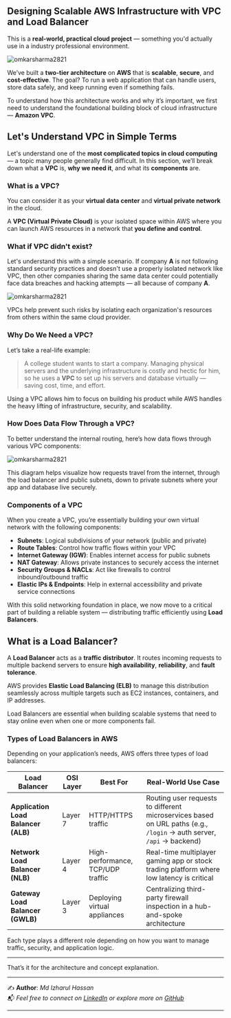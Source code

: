 ## Designing Scalable AWS Infrastructure with VPC and Load Balancer

This is a **real-world, practical cloud project** — something you'd actually use in a industry professional environment.

![omkarsharma2821](https://dev-to-uploads.s3.amazonaws.com/uploads/articles/t9jjfekg5q2l293f8opf.png)

We’ve built a **two-tier architecture** on **AWS** that is **scalable**, **secure**, and **cost-effective**. The goal? To run a web application that can handle users, store data safely, and keep running even if something fails.

To understand how this architecture works and why it’s important, we first need to understand the foundational building block of cloud infrastructure — **Amazon VPC**.



## Let's Understand VPC in Simple Terms

Let's understand one of the **most complicated topics in cloud computing** — a topic many people generally find difficult. In this section, we’ll break down what a **VPC** is, **why we need it**, and what its **components** are.


### What is a VPC?

You can consider it as your **virtual data center** and **virtual private network** in the cloud.

A **VPC (Virtual Private Cloud)** is your isolated space within AWS where you can launch AWS resources in a network that **you define and control**.

### What if VPC didn't exist?

Let's understand this with a simple scenario. If company **A** is not following standard security practices and doesn't use a properly isolated network like VPC, then other companies sharing the same data center could potentially face data breaches and hacking attempts — all because of company **A**.


![omkarsharma2821](https://dev-to-uploads.s3.amazonaws.com/uploads/articles/n34wt08oil1twnsdgn9l.png)

VPCs help prevent such risks by isolating each organization's resources from others within the same cloud provider.


### Why Do We Need a VPC?

Let’s take a real-life example:

> A college student wants to start a company. Managing physical servers and the underlying infrastructure is costly and hectic for him, so he uses a **VPC** to set up his servers and database virtually — saving cost, time, and effort.

Using a VPC allows him to focus on building his product while AWS handles the heavy lifting of infrastructure, security, and scalability.


### How Does Data Flow Through a VPC?

To better understand the internal routing, here’s how data flows through various VPC components:

![omkarsharma2821](https://dev-to-uploads.s3.amazonaws.com/uploads/articles/lu0dxtgaezi23o8ss6dh.png)

This diagram helps visualize how requests travel from the internet, through the load balancer and public subnets, down to private subnets where your app and database live securely.


### Components of a VPC

When you create a VPC, you’re essentially building your own virtual network with the following components:

- **Subnets**: Logical subdivisions of your network (public and private)
- **Route Tables**: Control how traffic flows within your VPC
- **Internet Gateway (IGW)**: Enables internet access for public subnets
- **NAT Gateway**: Allows private instances to securely access the internet
- **Security Groups & NACLs**: Act like firewalls to control inbound/outbound traffic
- **Elastic IPs & Endpoints**: Help in external accessibility and private service connections

With this solid networking foundation in place, we now move to a critical part of building a reliable system — distributing traffic efficiently using **Load Balancers**.

## What is a Load Balancer?

A **Load Balancer** acts as a **traffic distributor**. It routes incoming requests to multiple backend servers to ensure **high availability**, **reliability**, and **fault tolerance**.

AWS provides **Elastic Load Balancing (ELB)** to manage this distribution seamlessly across multiple targets such as EC2 instances, containers, and IP addresses.

Load Balancers are essential when building scalable systems that need to stay online even when one or more components fail.

### Types of Load Balancers in AWS

Depending on your application’s needs, AWS offers three types of load balancers:

| Load Balancer                       | OSI Layer | Best For                          | Real-World Use Case                                                                                                  |
| ----------------------------------- | --------- | --------------------------------- | -------------------------------------------------------------------------------------------------------------------- |
| **Application Load Balancer (ALB)** | Layer 7   | HTTP/HTTPS traffic                | Routing user requests to different microservices based on URL paths (e.g., `/login` → auth server, `/api` → backend) |
| **Network Load Balancer (NLB)**     | Layer 4   | High-performance, TCP/UDP traffic | Real-time multiplayer gaming app or stock trading platform where low latency is critical                             |
| **Gateway Load Balancer (GWLB)**    | Layer 3   | Deploying virtual appliances      | Centralizing third-party firewall inspection in a hub-and-spoke architecture                                         |

Each type plays a different role depending on how you want to manage traffic, security, and application logic.

----

That’s it for the architecture and concept explanation.

---

✍️ **Author**: *Md Izharul Hassan*  
📬 *Feel free to connect on [LinkedIn](https://www.linkedin.com/in/md-izharul/) or explore more on [GitHub](https://github.com/Izhar999)*  

---